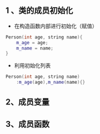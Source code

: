 ## 1 、类的成员初始化
- 在构造函数内部进行初始化（赋值）
```C++
Person(int age, string name){
	m_age = age;
	m_name = name;
}
```
- 利用初始化列表
```C++
Person(int age, string name)
	:m_age(age),m_name(name){}
```
## 2、成员变量
## 3、成员函数
